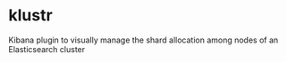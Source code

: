 # klustr
Kibana plugin to visually manage the shard allocation among nodes of an Elasticsearch cluster
